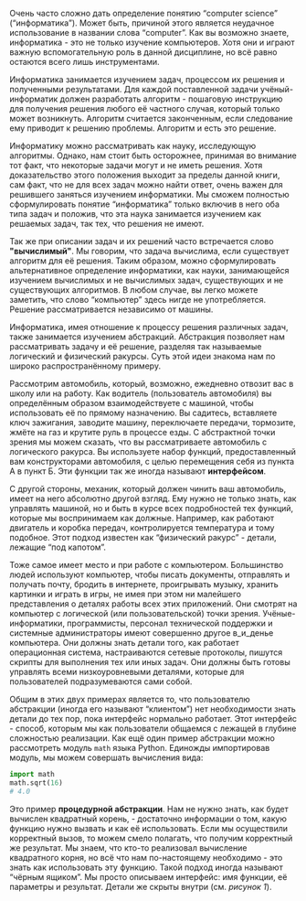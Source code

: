 Очень часто сложно дать определение понятию “computer science” (“информатика”). Может быть, причиной этого является неудачное использование в названии слова “computer”. Как вы возможно знаете, информатика - это не только изучение компьютеров. Хотя они и играют важную вспомогательную роль в данной дисциплине, но всё равно остаются всего лишь инструментами.

Информатика занимается изучением задач, процессом их решения и полученными результатами. Для каждой поставленной задачи учёный-информатик должен разработать алгоритм - пошаговую инструкцию для получения решения любого её частного случая, который только может возникнуть. Алгоритм считается законченным, если следование ему приводит к решению проблемы. Алгоритм и есть это решение.

Информатику можно рассматривать как науку, исследующую алгоритмы. Однако, нам стоит быть осторожнее, принимая во внимание тот факт, что некоторые задачи могут и не иметь решения. Хотя доказательство этого положения выходит за пределы данной книги, сам факт, что не для всех задач можно найти ответ, очень важен для решившего заняться изучением информатики. Мы сможем полностью сформулировать понятие “информатика” только включив в него оба типа задач и положив, что эта наука занимается изучением как решаемых задач, так тех, что решения не имеют.

Так же при описании задач и их решений часто встречается слово __"вычислимый"__. Мы говорим, что задача вычислима, если существует алгоритм для её решения. Таким образом, можно сформулировать альтернативное определение информатики, как науки, занимающейся изучением вычислимых и не вычислимых задач, существующих и не существующих алгоритмов. В любом случае, вы легко можете заметить, что слово “компьютер” здесь нигде не употребляется. Решение рассматривается независимо от машины.

Информатика, имея отношение к процессу решения различных задач, также занимается изучением абстракций. Абстракция позволяет нам рассматривать задачу и её решение, разделяя так называемые логический и физический ракурсы. Суть этой идеи знакома нам по широко распространённому примеру.

Рассмотрим автомобиль, который, возможно, ежедневно отвозит вас в школу или на работу. Как водитель (пользователь автомобиля) вы определённым образом взаимодействуете с машиной, чтобы использовать её по прямому назначению. Вы садитесь, вставляете ключ зажигания, заводите машину, переключаете передачи, тормозите, жмёте на газ и крутите руль в процессе езды. С абстрактной точки зрения мы можем сказать, что вы рассматриваете автомобиль с логического ракурса. Вы используете набор функций, предоставленный вам конструкторами автомобиля, с целью перемещения себя из пункта А в пункт Б. Эти функции так же иногда называют __интерфейсом__.

С другой стороны, механик, который должен чинить ваш автомобиль, имеет на него абсолютно другой взгляд. Ему нужно не только знать, как управлять машиной, но и быть в курсе всех подробностей тех функций, которые мы воспринимаем как должные. Например, как работают двигатель и коробка передач, контролируется температура и тому подобное. Этот подход известен как “физический ракурс” - детали, лежащие “под капотом”.

Тоже самое имеет место и при работе с компьютером. Большинство людей используют компьютер, чтобы писать документы, отправлять и получать почту, бродить в интернете, проигрывать музыку, хранить картинки и играть в игры, не имея при этом ни малейшего представления о деталях работы всех этих приложений. Они смотрят на компьютер с логической (или пользовательской) точки зрения. Учёные-информатики, программисты, персонал технической поддержки и системные администраторы имеют совершенно другое в_и_денье компьютера. Они должны знать детали того, как работает операционная система, настраиваются сетевые протоколы, пишутся скрипты для выполнения тех или иных задач. Они должны быть готовы управлять всеми низкоуровневыми деталями, которые для пользователей подразумеваются сами собой.

Общим в этих двух примерах является то, что пользователю абстракции (иногда его называют “клиентом”) нет необходимости знать детали до тех пор, пока интерфейс нормально работает. Этот интерфейс - способ, которым мы как пользователи общаемся с лежащей в глубине сложностью реализации. Как ещё один пример абстракции можно рассмотреть модуль `math` языка Python. Единожды импортировав модуль, мы можем совершать вычисления вида:

```python
import math
math.sqrt(16)
# 4.0
```
Это пример __процедурной абстракции__. Нам не нужно знать, как будет вычислен квадратный корень, - достаточно информации о том, какую функцию нужно вызвать и как её использовать. Если мы осуществили корректный вызов, то можем смело полагать, что получим корректный же результат. Мы знаем, что кто-то реализовал вычисление квадратного корня, но всё что нам по-настоящему необходимо - это знать как использовать эту функцию. Такой подход иногда называют “чёрным ящиком”. Мы просто описываем интерфейс: имя функции, её параметры и результат. Детали же скрыты внутри (см. _рисунок 1_).